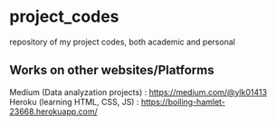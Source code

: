 # project_codes
repository of my project codes, both academic and personal

## Works on other websites/Platforms
Medium (Data analyzation projects) : https://medium.com/@ylk01413
<br />
Heroku (learning HTML, CSS, JS) : https://boiling-hamlet-23668.herokuapp.com/ 

